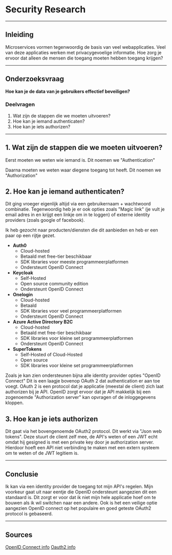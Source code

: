 # Security Research

---

## Inleiding

Microservices vormen tegenwoordig de basis van veel webapplicaties. Veel van deze applicaties werken met privacygevoelige informatie. Hoe zorg je ervoor dat alleen de mensen die toegang moeten hebben toegang krijgen?

---

## Onderzoeksvraag

**Hoe kan je de data van je gebruikers effectief beveiligen?**

### Deelvragen
1. Wat zijn de stappen die we moeten uitvoeren?
2. Hoe kan je iemand authenticaten?
3. Hoe kan je iets authorizen?

---

## 1. Wat zijn de stappen die we moeten uitvoeren?

Eerst moeten we weten wie iemand is. Dit noemen we "Authentication"

Daarna moeten we weten waar diegene toegang tot heeft. Dit noemen we "Authorization"

## 2. Hoe kan je iemand authenticaten?

Dit ging vroeger eigenlijk altijd via een gebruikernaam + wachtwoord combinatie. Tegenwoordig heb je er ook opties zoals "Magic link" (je vult je email adres in en krijgt een linkje om in te loggen) of externe identity providers (zoals google of facebook).

Ik heb gezocht naar producten/diensten die dit aanbieden en heb er een paar op een rijtje gezet.

- **Auth0**
    - Cloud-hosted
    - Betaald met free-tier beschikbaar
    - SDK libraries voor meeste programmeerplatformen
    - Ondersteunt OpenID Connect
- **Keycloak**
    - Self-Hosted
    - Open source community edition
    - Ondersteunt OpenID Connect
- **Onelogin**
    - Cloud-hosted
    - Betaald
    - SDK libraries voor veel programmeerplatformen
    - Ondersteunt OpenID Connect
- **Azure Active Directory B2C**
    - Cloud-hosted
    - Betaald met free-tier beschikbaar
    - SDK libraries voor kleine set programmeerplatformen
    - Ondersteunt OpenID Connect
- **SuperTokens**
    - Self-Hosted of Cloud-Hosted
    - Open source
    - SDK libraries voor kleine set programmeerplatformen

Zoals je kan zien ondersteunen bijna alle identity provider opties "OpenID Connect" Dit is een laagje bovenop OAuth 2 dat authentication er aan toe voegt. OAuth 2 is een protocol dat je applicatie (meestal de client) zich laat authorizen bij je API.
OpenID zorgt ervoor dat je API makkelijk bij een zogenoemde "Authorization server" kan opvragen of de inloggegevens kloppen.

## 3. Hoe kan je iets authorizen

Dit gaat via het bovengenoemde OAuth2 protocol. Dit werkt via "Json web tokens". Deze stuurt de client zelf mee, de API's weten of een JWT echt omdat hij gesigned is met een private key door je authorization server. Hierdoor hoeft een API niet verbinding te maken met een extern systeem om te weten of de JWT legitiem is.

---

## Conclusie

Ik kan via een identity provider de toegang tot mijn API's regelen. Mijn voorkeur gaat uit naar eentje die OpenID ondersteunt aangezien dit een standaard is. Dit zorgt er voor dat ik niet mijn hele applicatie hoef om te bouwen als ik wil switchen naar een andere. Ook is het een veilige optie aangezien OpenID connect op het populaire en goed geteste OAuth2 protocol is gebaseerd.

---

## Sources

[OpenID Connect info](https://openid.net/connect/)
[Oauth2 info](https://auth0.com/intro-to-iam/what-is-oauth-2/)
